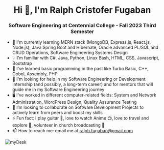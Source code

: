<h1 align="center">Hi 👋, I'm Ralph Cristofer Fugaban</h1>
<h3 align="center">Software Engineering at Centennial College - Fall 2023 Third Semester</h3>

- 🌱 I'm currently learning MERN stack (MongoDB, Express.js, React.js, Node.js), Java Spring Boot and Hibernate, Oracle advanced PL/SQL and CRUD Operations, Software Engineering Systems Design
- 💡 I'm familiar with C#, Java, Python, Linux Bash, HTML, CSS, Javascript, Bootstrap 
- 📜 I've learned basic programming in the past like Turbo Basic, C++, Cobol, Assembly, PHP
- 🤔 I'm looking for help in my Software Engineering or Development Internship (and possibly, a long-term career) and for mentors that will guide me in my Software Engineering journey
- 🖥️ I've worked in different computer-related fields: System and Network Administration, WordPress Design, Quality Assurance Testing
- 👯 I’m looking to collaborate on Software Development Projects to actively learn from peers and boost my skills
- ⚡ Fun fact: I play guitar 🎸, love to watch Anime 📺, love to travel and explore 🌴, volunteer in church broadcasting 🎥
- 📫 How to reach me: email me at ralph.fugaban@gmail.com

![myDesk](https://github.com/ralphcristofer/ralphcristofer/assets/46301746/378c2497-11bb-4d4a-a9da-88a0678ec4f8)



<!--
**ralphcristofer/ralphcristofer** is a ✨ _special_ ✨ repository because its `README.md` (this file) appears on your GitHub profile.

Here are some ideas to get you started:

- 🔭 I’m currently working on ...
- 🌱 I’m currently learning MERN stack (MongoDB, Express.js, React.js, Node.js), Java Spring Boot and Hibernate, Oracle advanced PL/SQL and CRUD Operations, Software Engineering Systems Design
- 👯 I’m looking to collaborate on ...
- 🤔 I’m looking for help with ...
- 💬 Ask me about ...
- 📫 How to reach me: ...
- 😄 Pronouns: ...
- ⚡ Fun fact: ...
- 🖥️ I've worked on some personal or school projects like <a href="https://docs.google.com/presentation/d/1RocEVhrHcLwuX_jFPL1JJpWXfiV0F1ZkjymXuNNqIBk/">Battleship in C#</a>
-->
